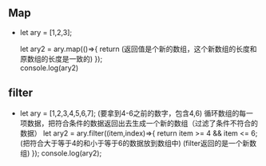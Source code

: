 ## Map
-  let ary = [1,2,3];
    
    let ary2 = ary.map(()=>{
        return 
        (返回值是个新的数组，这个新数组的长度和原数组的长度是一致的)
    });    
    console.log(ary2)

## filter

- let ary = [1,2,3,4,5,6,7];
      (要拿到4-6之前的数字，包含4,6)
        循环数组的每一项数据，把符合条件的数据返回出去生成一个新的数组（过滤了条件不符合的数据）
    let ary2 = ary.filter((item,index)=>{
        return item >= 4 && item <= 6;  
        (把符合大于等于4的和小于等于6的数据放到数组中)
        (filter返回的是一个新数组)
    });
    console.log(ary2);